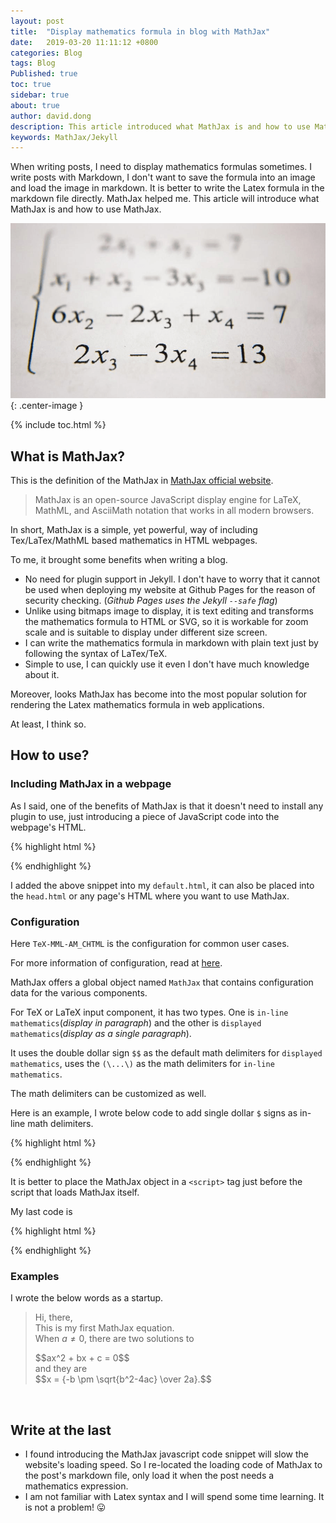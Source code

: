 ```yaml
---
layout: post
title:  "Display mathematics formula in blog with MathJax"
date:   2019-03-20 11:11:12 +0800
categories: Blog
tags: Blog
Published: true
toc: true
sidebar: true
about: true
author: david.dong
description: This article introduced what MathJax is and how to use MathJax.
keywords: MathJax/Jekyll
---
```

When writing posts, I need to display mathematics formulas sometimes. I write posts with Markdown, I don't want to save the formula into an image and load the image in markdown. It is better to write the Latex formula in the markdown file directly. MathJax helped me. This article will introduce what MathJax is and how to use MathJax.

![price](/assets/image/blog-mathjax-01.png){: .center-image }

{% include toc.html %}

## What is MathJax?

This is the definition of the MathJax in [MathJax official website](https://www.mathjax.org/). 

> MathJax is an open-source JavaScript display engine for LaTeX, MathML, and AsciiMath notation that works in all modern browsers.

In short, MathJax is a simple, yet powerful, way of including Tex/LaTex/MathML based mathematics in HTML webpages.

To me, it brought some benefits when writing a blog.

- No need for plugin support in Jekyll. I don't have to worry that it cannot be used when deploying my website at Github Pages for the reason of security checking. (*Github Pages uses the Jekyll `--safe` flag*) 
- Unlike using bitmaps image to display, it is text editing and transforms the mathematics formula to HTML or SVG, so it is workable for zoom scale and is suitable to display under different size screen.
- I can write the mathematics formula in markdown with plain text just by following the syntax of LaTex/TeX.
- Simple to use, I can quickly use it even I don't have much knowledge about it. 

Moreover, looks MathJax has become into the most popular solution for rendering the Latex mathematics formula in web applications. 

At least, I think so.

## How to use?

### Including MathJax in a webpage
As I said, one of the benefits of MathJax is that it doesn't need to install any plugin to use, just introducing a piece of JavaScript code into the webpage's HTML.

{% highlight html %}
<script type="text/javascript" async src="//cdn.mathjax.org/mathjax/latest/MathJax.js?config=TeX-MML-AM_CHTML">
</script>
{% endhighlight %}

I added the above snippet into my `default.html`, it can also be placed into the `head.html` or any page's HTML where you want to use MathJax.


### Configuration

Here `TeX-MML-AM_CHTML` is the configuration for common user cases.

<div class = "post-note info">
  <div class = "header"></div>
  	<div class = "body">
		<p>For more information of configuration, read at <a href = "https://docs.mathjax.org/en/latest/web/configuration.html">here</a>.
		</p>
  	</div>
</div>

MathJax offers a global object named `MathJax` that contains configuration data for the various components.

For TeX or LaTeX input component, it has two types. One is `in-line mathematics`(*display in paragraph*) and the other is `displayed mathematics`(*display as a single paragraph*).

It uses the double dollar sign `$$` as the default math delimiters for `displayed mathematics`, uses the `(\...\)` as the math delimiters for `in-line mathematics`.

The math delimiters can be customized as well.
 
Here is an example, I wrote below code to add single dollar `$` signs as in-line math delimiters.

{% highlight html %}
<script type="text/x-mathjax-config">
  MathJax.Hub.Config({tex2jax: {inlineMath: [['$','$'], ['\\(','\\)']]}});
</script>
{% endhighlight %}

It is better to place the MathJax object in a `<script>` tag just before the script that loads MathJax itself. 

My last code is 

{% highlight html %}
<script type="text/x-mathjax-config">
  MathJax.Hub.Config({tex2jax: {inlineMath: [['$','$'], ['\\(','\\)']]}});
</script>
<script type="text/javascript" async src="//cdn.mathjax.org/mathjax/latest/MathJax.js?config=TeX-MML-AM_CHTML">
</script>
{% endhighlight %}


### Examples

I wrote the below words as a startup.

> Hi, there,     
> This is my first MathJax equation.    
> When $a \ne 0$, there are two solutions to    
> <div>$$ax^2 + bx + c = 0$$</div>     
> and they are    
> <div>$$x = {-b \pm \sqrt{b^2-4ac} \over 2a}.$$</div>

<br>

## Write at the last

+ I found introducing the MathJax javascript code snippet will slow the website's loading speed. So I re-located the loading code of MathJax to the post's markdown file, only load it when the post needs a mathematics expression.  
+ I am not familiar with Latex syntax and I will spend some time learning. It is not a problem!  😛

<script type="text/javascript" async src="//cdn.mathjax.org/mathjax/latest/MathJax.js?config=TeX-MML-AM_CHTML">
</script>
<script type="text/x-mathjax-config">
  MathJax.Hub.Config({tex2jax: {
			skipTags: ['script', 'noscript', 'style', 'textarea', 'pre'],
			inlineMath: [['$','$'], ['\\(','\\)']]
		}
	});
</script>
